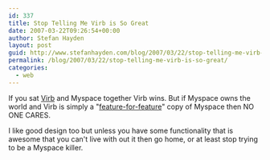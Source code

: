 ```yaml
---
id: 337
title: Stop Telling Me Virb is So Great
date: 2007-03-22T09:26:54+00:00
author: Stefan Hayden
layout: post
guid: http://www.stefanhayden.com/blog/2007/03/22/stop-telling-me-virb-is-so-great/
permalink: /blog/2007/03/22/stop-telling-me-virb-is-so-great/
categories:
  - web
---
```

<p>If you sat <a href="http://www.virb.com">Virb</a> and Myspace together Virb wins. But if Myspace owns the world and Virb is simply a "<a href="http://www.mikeindustries.com/blog/archive/2007/03/virb-vs-myspace">feature-for-feature</a>" copy of Myspace then NO ONE CARES. </p>
<p>I like good design too but unless you have some functionality that is awesome that you can't live with out it then go home, or at least stop trying to be a Myspace killer.
</p>
